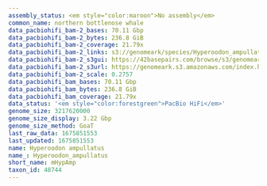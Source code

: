 ```yaml
---
assembly_status: <em style="color:maroon">No assembly</em>
common_name: northern bottlenose whale
data_pacbiohifi_bam-2_bases: 70.11 Gbp
data_pacbiohifi_bam-2_bytes: 236.8 GiB
data_pacbiohifi_bam-2_coverage: 21.79x
data_pacbiohifi_bam-2_links: s3://genomeark/species/Hyperoodon_ampullatus/mHypAmp2/genomic_data/pacbio_hifi/<br>
data_pacbiohifi_bam-2_s3gui: https://42basepairs.com/browse/s3/genomeark/species/Hyperoodon_ampullatus/mHypAmp2/genomic_data/pacbio_hifi/
data_pacbiohifi_bam-2_s3url: https://genomeark.s3.amazonaws.com/index.html?prefix=species/Hyperoodon_ampullatus/mHypAmp2/genomic_data/pacbio_hifi/
data_pacbiohifi_bam-2_scale: 0.2757
data_pacbiohifi_bam_bases: 70.11 Gbp
data_pacbiohifi_bam_bytes: 236.8 GiB
data_pacbiohifi_bam_coverage: 21.79x
data_status: '<em style="color:forestgreen">PacBio HiFi</em>'
genome_size: 3217620000
genome_size_display: 3.22 Gbp
genome_size_method: GoaT
last_raw_data: 1675851553
last_updated: 1675851553
name: Hyperoodon ampullatus
name_: Hyperoodon_ampullatus
short_name: mHypAmp
taxon_id: 48744
---
```

